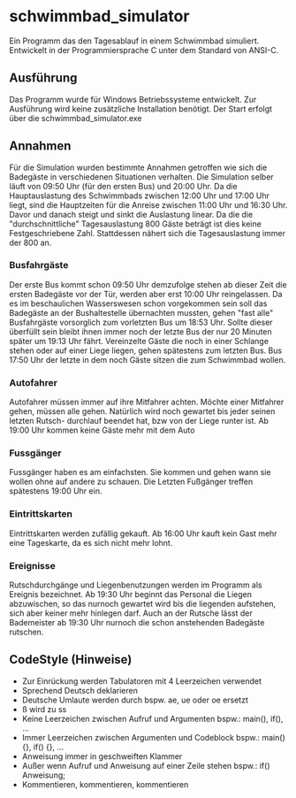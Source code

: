 # schwimmbad_simulator
Ein Programm das den Tagesablauf in einem Schwimmbad simuliert.
Entwickelt in der Programmiersprache C unter dem Standard von ANSI-C.

## Ausführung
Das Programm wurde für Windows Betriebssysteme entwickelt.
Zur Ausführung wird keine zusätzliche Installation benötigt.
Der Start erfolgt über die schwimmbad_simulator.exe

## Annahmen
Für die Simulation wurden bestimmte Annahmen getroffen wie sich die
Badegäste in verschiedenen Situationen verhalten. Die Simulation selber 
läuft von 09:50 Uhr (für den ersten Bus) und 20:00 Uhr. Da die Hauptauslastung 
des Schwimmbads zwischen 12:00 Uhr und 17:00 Uhr liegt, sind die Hauptzeiten 
für die Anreise zwischen 11:00 Uhr und 16:30 Uhr. Davor und danach steigt und 
sinkt die Auslastung linear. 
Da die die "durchschnittliche" Tagesauslastung 800 Gäste beträgt ist dies keine 
Festgeschriebene Zahl. Stattdessen nähert sich die Tagesauslastung immer der 800
an.

### Busfahrgäste
Der erste Bus kommt schon 09:50 Uhr demzufolge stehen ab dieser Zeit die ersten 
Badegäste vor der Tür, werden aber erst 10:00 Uhr reingelassen. Da es im 
beschaulichen Wasserswesen schon vorgekommen sein soll das Badegäste an der 
Bushaltestelle übernachten mussten, gehen "fast alle" Busfahrgäste vorsorglich 
zum vorletzten Bus um 18:53 Uhr. Sollte dieser überfüllt sein bleibt ihnen immer 
noch der letzte Bus der nur 20 Minuten später um 19:13 Uhr fährt. Vereinzelte
Gäste die noch in einer Schlange stehen oder auf einer Liege liegen, gehen spätestens 
zum letzten Bus. Bus 17:50 Uhr der letzte in dem noch Gäste sitzen die zum Schwimmbad
wollen. 

### Autofahrer
Autofahrer müssen immer auf ihre Mitfahrer achten. Möchte einer Mitfahrer gehen,
müssen alle gehen. Natürlich wird noch gewartet bis jeder seinen letzten Rutsch-
durchlauf beendet hat, bzw von der Liege runter ist. Ab 19:00 Uhr kommen keine 
Gäste mehr mit dem Auto

### Fussgänger
Fussgänger haben es am einfachsten. Sie kommen und gehen wann sie wollen ohne 
auf andere zu schauen. Die Letzten Fußgänger treffen spätestens 19:00 Uhr ein.

### Eintrittskarten
Eintrittskarten werden zufällig gekauft. Ab 16:00 Uhr kauft kein Gast mehr eine 
Tageskarte, da es sich nicht mehr lohnt.

### Ereignisse
Rutschdurchgänge und Liegenbenutzungen werden im Programm als Ereignis bezeichnet.
Ab 19:30 Uhr beginnt das Personal die Liegen abzuwischen, so das nurnoch gewartet
wird bis die liegenden aufstehen, sich aber keiner mehr hinlegen darf. Auch an 
der Rutsche lässt der Bademeister ab 19:30 Uhr nurnoch die schon anstehenden 
Badegäste rutschen.

## CodeStyle (Hinweise)
- Zur Einrückung werden Tabulatoren mit 4 Leerzeichen verwendet
- Sprechend Deutsch deklarieren
- Deutsche Umlaute werden durch bspw. ae, ue oder oe ersetzt
- ß wird zu ss
- Keine Leerzeichen zwischen Aufruf und Argumenten bspw.: main(), if(), ...
- Immer Leerzeichen zwischen Argumenten und Codeblock bspw.: main() {}, if() {}, ...
- Anweisung immer in geschweiften Klammer
- Außer wenn Aufruf und Anweisung auf einer Zeile stehen bspw.: if() Anweisung;
- Kommentieren, kommentieren, kommentieren
